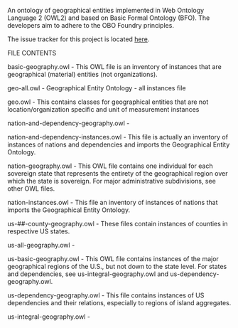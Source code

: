 An ontology of geographical entities implemented in Web Ontology Language 2 (OWL2) and based on Basic Formal Ontology (BFO). The developers aim to adhere to the OBO Foundry principles.

The issue tracker for this project is located [here](https://ontology.atlassian.net/browse/GEO).

FILE CONTENTS

basic-geography.owl - This OWL file is an inventory of instances that are geographical (material) entities (not organizations).

geo-all.owl - Geographical Entity Ontology - all instances file

geo.owl - This contains classes for geographical entities that are not location/organization specific and unit of measurement instances

nation-and-dependency-geography.owl - 

nation-and-dependency-instances.owl - This file is actually an inventory of instances of nations and dependencies and imports the Geographical Entity Ontology.

nation-geography.owl - This OWL file contains one individual for each sovereign state that represents the entirety of the geographical region over which the state is sovereign.  For major administrative subdivisions, see other OWL files.

nation-instances.owl - This file an inventory of instances of nations that imports the Geographical Entity Ontology.

us-##-county-geography.owl - These files contain instances of counties in respective US states.

us-all-geography.owl - 

us-basic-geography.owl - This OWL file contains instances of the major geographical regions of the U.S., but not down to the state level.  For states and dependencies, see us-integral-geography.owl and us-dependency-geography.owl.

us-dependency-geography.owl - This file contains instances of US dependencies and their relations, especially to regions of island aggregates.

us-integral-geography.owl - 
